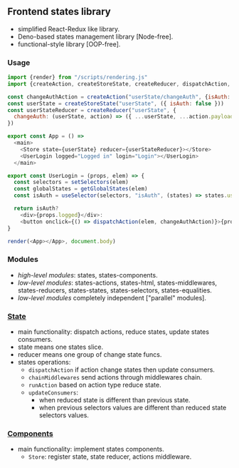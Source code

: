 ## Frontend states library
- simplified React-Redux like library.
- Deno-based states management library [Node-free].
- functional-style library [OOP-free].

### Usage
```javascript
import {render} from "/scripts/rendering.js"
import {createAction, createStoreState, createReducer, dispatchAction, getGlobalStates, setSelectors, useSelector, Store} from "/scripts/states.js"

const changeAuthAction = createAction("userState/changeAuth", {isAuth: true})
const userState = createStoreState("userState", ({ isAuth: false }))
const userStateReducer = createReducer("userState", {
  changeAuth: (userState, action) => ({ ...userState, ...action.payload })
})

export const App = () =>
  <main>
    <Store state={userState} reducer={userStateReducer}></Store>
    <UserLogin logged="Logged in" login="Login"></UserLogin>
  </main>

export const UserLogin = (props, elem) => {
  const selectors = setSelectors(elem)
  const globalStates = getGlobalStates(elem)
  const isAuth = useSelector(selectors, "isAuth", (states) => states.userState.isAuth, globalStates)

  return isAuth?
    <div>{props.logged}</div>:
    <button onclick={() => dispatchAction(elem, changeAuthAction)}>{props.login}</button>
}

render(<App></App>, document.body)
```

### Modules
- *high-level modules*: states, states-components.
- *low-level modules*: states-actions, states-html, states-middlewares, states-reducers, states-states, states-selectors, states-equalities.
- *low-level modules* completely independent ["parallel" modules].

### [State](./states/)
- main functionality: dispatch actions, reduce states, update states consumers.
- state means one states slice.
- reducer means one group of change state funcs.
- states operations:
  - `dispatchAction` if action change states then update consumers.
  - `chainMiddlewares` send actions through middlewares chain.
  - `runAction` based on action type reduce state.
  - `updateConsumers`:
    - when reduced state is different than previous state.
    - when previous selectors values are different than reduced state selectors values.


### [Components](./states-components/)
- main functionality: implement states components.
  - `Store`: register state, state reducer, actions middleware.
